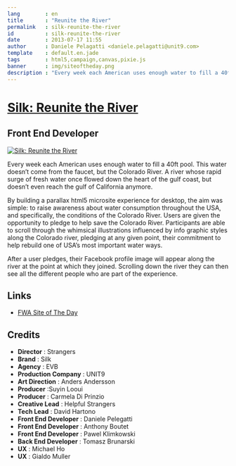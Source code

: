 ```yaml
---
lang        : en
title       : "Reunite the River"
permalink   : silk-reunite-the-river
id          : silk-reunite-the-river
date        : 2013-07-17 11:55
author      : Daniele Pelagatti <daniele.pelagatti@unit9.com>
template    : default.en.jade
tags        : html5,campaign,canvas,pixie.js
banner      : img/siteoftheday.png
description : "Every week each American uses enough water to fill a 40ft pool. This water doesn’t come from the faucet, but the Colorado River."
---
```


# [Silk: Reunite the River](http://www.reunitetheriver.com/) #
## Front End Developer ##

[![](#{base}img/reunite_the_river_big.jpg "Silk: Reunite the River")](http://www.reunitetheriver.com/)

Every week each American uses enough water to fill a 40ft pool. This water
doesn’t come from the faucet, but the Colorado River. A river whose rapid
surge of fresh water once flowed down the heart of the gulf coast, but doesn’t
even reach the gulf of California anymore.

By building a parallax html5 microsite experience for desktop, the aim was
simple: to raise awareness about water consumption throughout the USA, and
specifically, the conditions of the Colorado River. Users are given the
opportunity to pledge to help save the Colorado River. Participants are able
to scroll through the whimsical illustrations influenced by info graphic
styles along the Colorado river, pledging at any given point, their commitment
to help rebuild one of USA’s most important water ways.

After a user pledges, their Facebook profile image will appear along the river
at the point at which they joined. Scrolling down the river they can then see
all the different people who are part of the experience.

## Links

  * [FWA Site of The Day](http://www.thefwa.com/site/reunite-the-river)

## Credits

 * **Director** : Strangers 
 * **Brand** : Silk 
 * **Agency** : EVB 
 * **Production Company** : UNIT9 
 * **Art Direction** : Anders Andersson 
 * **Producer** :Suyin Looui 
 * **Producer** : Carmela Di Prinzio 
 * **Creative Lead** : Helpful Strangers 
 * **Tech Lead** : David Hartono 
 * **Front End Developer** : Daniele Pelegatti 
 * **Front End Developer** : Anthony Boutet 
 * **Front End Developer** : Pawel Klimkowski 
 * **Back End Developer** : Tomasz Brunarski 
 * **UX** : Michael Ho 
 * **UX** : Gialdo Muller
